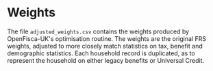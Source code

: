 # Weights

The file `adjusted_weights.csv` contains the weights produced by OpenFisca-UK's optimisation routine. The weights are the original FRS weights, adjusted to more closely match statistics on tax, benefit and demographic statistics. Each household record is duplicated, as to represent the household on either legacy benefits or Universal Credit.
